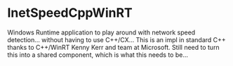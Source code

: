 # InetSpeedCppWinRT
Windows Runtime application to play around with network speed detection... without having to use C++/CX... This is an impl in standard C++ thanks to C++/WinRT Kenny Kerr and team at Microsoft. Still need to turn this into a shared component, which is what this needs to be...
